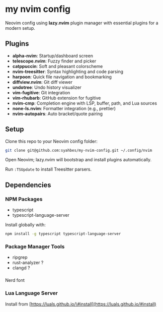# my nvim config

Neovim config using **lazy.nvim** plugin manager with essential plugins for a modern setup.

## Plugins

- **alpha-nvim**: Startup/dashboard screen
- **telescope.nvim**: Fuzzy finder and picker
- **catppuccin**: Soft and pleasant colorscheme
- **nvim-treesitter**: Syntax highlighting and code parsing
- **harpoon**: Quick file navigation and bookmarking
- **diffview.nvim**: Git diff viewer
- **undotree**: Undo history visualizer
- **vim-fugitive**: Git integration
- **vim-rhubarb**: GitHub extension for fugitive
- **nvim-cmp**: Completion engine with LSP, buffer, path, and Lua sources
- **none-ls.nvim**: Formatter integration (e.g., prettier)
- **nvim-autopairs**: Auto bracket/quote pairing


## Setup

Clone this repo to your Neovim config folder:

```bash
git clone git@github.com:syahbes/my-nvim-config.git ~/.config/nvim
```

Open Neovim; lazy.nvim will bootstrap and install plugins automatically.

Run `:TSUpdate` to install Treesitter parsers.

## Dependencies

### NPM Packages

- typescript
- typescript-language-server

Install globally with:

```bash
npm install -g typescript typescript-language-server
```


### Package Manager Tools

- ripgrep
- rust-analyzer ?
- clangd ?

###
Nerd font

### Lua Language Server

Install from [https://luals.github.io/\#install](https://luals.github.io/#install)

